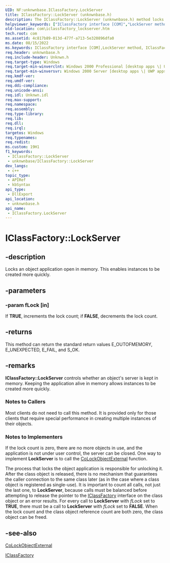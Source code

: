 ```yaml
---
UID: NF:unknwnbase.IClassFactory.LockServer
title: IClassFactory::LockServer (unknwnbase.h)
description: The IClassFactory::LockServer (unknwnbase.h) method locks an object application open in memory. This enables instances to be created more quickly.
helpviewer_keywords: ["IClassFactory interface [COM]","LockServer method","IClassFactory.LockServer","IClassFactory::LockServer","LockServer","LockServer method [COM]","LockServer method [COM]","IClassFactory interface","_com_iclassfactory_lockserver","com.iclassfactory_lockserver","unknwnbase/IClassFactory::LockServer"]
old-location: com\iclassfactory_lockserver.htm
tech.root: com
ms.assetid: 4c817b89-013d-477f-a713-5e320896dfa0
ms.date: 08/15/2022
ms.keywords: IClassFactory interface [COM],LockServer method, IClassFactory.LockServer, IClassFactory::LockServer, LockServer, LockServer method [COM], LockServer method [COM],IClassFactory interface, _com_iclassfactory_lockserver, com.iclassfactory_lockserver, unknwnbase/IClassFactory::LockServer
req.header: unknwnbase.h
req.include-header: Unknwn.h
req.target-type: Windows
req.target-min-winverclnt: Windows 2000 Professional [desktop apps \| UWP apps]
req.target-min-winversvr: Windows 2000 Server [desktop apps \| UWP apps]
req.kmdf-ver: 
req.umdf-ver: 
req.ddi-compliance: 
req.unicode-ansi: 
req.idl: Unknwn.idl
req.max-support: 
req.namespace: 
req.assembly: 
req.type-library: 
req.lib: 
req.dll: 
req.irql: 
targetos: Windows
req.typenames: 
req.redist: 
ms.custom: 19H1
f1_keywords:
 - IClassFactory::LockServer
 - unknwnbase/IClassFactory::LockServer
dev_langs:
 - c++
topic_type:
 - APIRef
 - kbSyntax
api_type:
 - DllExport
api_location:
 - unknwnbase.h
api_name:
 - IClassFactory.LockServer
---
```


# IClassFactory::LockServer


## -description

Locks an object application open in memory. This enables instances to be created more quickly.

## -parameters

### -param fLock [in]

If <b>TRUE</b>, increments the lock count; if <b>FALSE</b>, decrements the lock count.

## -returns

This method can return the standard return values E_OUTOFMEMORY, E_UNEXPECTED, E_FAIL, and S_OK.

## -remarks

<b>IClassFactory::LockServer</b> controls whether an object's server is kept in memory. Keeping the application alive in memory allows instances to be created more quickly.

<h3><a id="Notes_to_Callers"></a><a id="notes_to_callers"></a><a id="NOTES_TO_CALLERS"></a>Notes to Callers</h3>
Most clients do not need to call this method. It is provided only for those clients that require special performance in creating multiple instances of their objects.

<h3><a id="Notes_to_Implementers"></a><a id="notes_to_implementers"></a><a id="NOTES_TO_IMPLEMENTERS"></a>Notes to Implementers</h3>
If the lock count is zero, there are no more objects in use, and the application is not under user control, the server can be closed. One way to implement <b>LockServer</b> is to call the <a href="/windows/desktop/api/combaseapi/nf-combaseapi-colockobjectexternal">CoLockObjectExternal</a> function.

The process that locks the object application is responsible for unlocking it. After the class object is released, there is no mechanism that guarantees the caller connection to the same class later (as in the case where a class object is registered as single-use). It is important to count all calls, not just the last one, to <b>LockServer</b>, because calls must be balanced before attempting to release the pointer to the <a href="/windows/desktop/api/unknwnbase/nn-unknwnbase-iclassfactory">IClassFactory</a> interface on the class object or an error results. For every call to <b>LockServer</b> with <i>fLock</i> set to <b>TRUE</b>, there must be a call to <b>LockServer</b> with <i>fLock</i> set to <b>FALSE</b>. When the lock count and the class object reference count are both zero, the class object can be freed.

## -see-also

<a href="/windows/desktop/api/combaseapi/nf-combaseapi-colockobjectexternal">CoLockObjectExternal</a>



<a href="/windows/desktop/api/unknwnbase/nn-unknwnbase-iclassfactory">IClassFactory</a>
